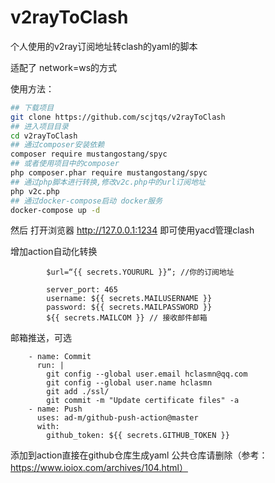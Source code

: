 # v2rayToClash
个人使用的v2ray订阅地址转clash的yaml的脚本

适配了 network=ws的方式

使用方法：

```bash
## 下载项目
git clone https://github.com/scjtqs/v2rayToClash
## 进入项目目录
cd v2rayToClash
## 通过composer安装依赖
composer require mustangostang/spyc
## 或者使用项目中的composer
php composer.phar require mustangostang/spyc
## 通过php脚本进行转换,修改v2c.php中的url订阅地址
php v2c.php
## 通过docker-compose启动 docker服务
docker-compose up -d
```

然后 打开浏览器 http://127.0.0.1:1234 
即可使用yacd管理clash

增加action自动化转换
```
        $url=“{{ secrets.YOURURL }}”; //你的订阅地址
```
```
        server_port: 465
        username: ${{ secrets.MAILUSERNAME }}
        password: ${{ secrets.MAILPASSWORD }}
        ${{ secrets.MAILCOM }} // 接收邮件邮箱
```
邮箱推送，可选
```
    - name: Commit
      run: |
        git config --global user.email hclasmn@qq.com
        git config --global user.name hclasmn
        git add ./ssl/
        git commit -m "Update certificate files" -a
    - name: Push
      uses: ad-m/github-push-action@master
      with:
        github_token: ${{ secrets.GITHUB_TOKEN }}
```
添加到action直接在github仓库生成yaml
公共仓库请删除（参考：https://www.ioiox.com/archives/104.html）
